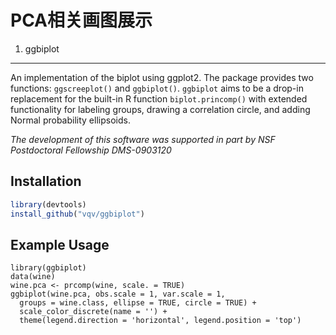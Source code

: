 PCA相关画图展示
========

1. ggbiplot
------------

An implementation of the biplot using ggplot2.  The package provides two functions: `ggscreeplot()` and `ggbiplot()`.
`ggbiplot` aims to be a drop-in replacement for the built-in R function `biplot.princomp()` with extended functionality 
for labeling groups, drawing a correlation circle, and adding Normal probability ellipsoids.

*The development of this software was supported in part by NSF Postdoctoral Fellowship DMS-0903120*

Installation
------------

```r
library(devtools)
install_github("vqv/ggbiplot")
```

Example Usage
-------------

```{r wine-example, message = FALSE, warning = FALSE}
library(ggbiplot)
data(wine)
wine.pca <- prcomp(wine, scale. = TRUE)
ggbiplot(wine.pca, obs.scale = 1, var.scale = 1,
  groups = wine.class, ellipse = TRUE, circle = TRUE) +
  scale_color_discrete(name = '') +
  theme(legend.direction = 'horizontal', legend.position = 'top')
```
